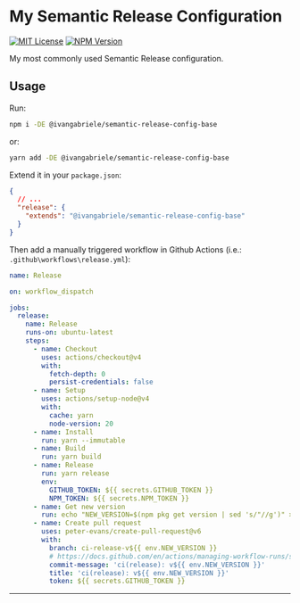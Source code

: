# My Semantic Release Configuration

[![MIT License][img-license]][lnk-license] [![NPM Version][img-npm]][lnk-npm]

My most commonly used Semantic Release configuration.

## Usage

Run:

```sh
npm i -DE @ivangabriele/semantic-release-config-base
```

or:

```sh
yarn add -DE @ivangabriele/semantic-release-config-base
```

Extend it in your `package.json`:

```json
{
  // ...
  "release": {
    "extends": "@ivangabriele/semantic-release-config-base"
  }
}
```

Then add a manually triggered workflow in Github Actions (i.e.: `.github\workflows\release.yml`):

```yaml
name: Release

on: workflow_dispatch

jobs:
  release:
    name: Release
    runs-on: ubuntu-latest
    steps:
      - name: Checkout
        uses: actions/checkout@v4
        with:
          fetch-depth: 0
          persist-credentials: false
      - name: Setup
        uses: actions/setup-node@v4
        with:
          cache: yarn
          node-version: 20
      - name: Install
        run: yarn --immutable
      - name: Build
        run: yarn build
      - name: Release
        run: yarn release
        env:
          GITHUB_TOKEN: ${{ secrets.GITHUB_TOKEN }}
          NPM_TOKEN: ${{ secrets.NPM_TOKEN }}
      - name: Get new version
        run: echo "NEW_VERSION=$(npm pkg get version | sed 's/"//g')" >> "$GITHUB_ENV"
      - name: Create pull request
        uses: peter-evans/create-pull-request@v6
        with:
          branch: ci-release-v${{ env.NEW_VERSION }}
          # https://docs.github.com/en/actions/managing-workflow-runs/skipping-workflow-runs
          commit-message: 'ci(release): v${{ env.NEW_VERSION }}'
          title: 'ci(release): v${{ env.NEW_VERSION }}'
          token: ${{ secrets.GITHUB_TOKEN }}
```

---

[img-license]: https://img.shields.io/github/license/ivangabriele/semantic-release-config?style=flat-square
[img-npm]: https://img.shields.io/npm/v/@ivangabriele/semantic-release-config-base?style=flat-square
[lnk-license]: https://github.com/ivangabriele/semantic-release-config/blob/main/packages/base/LICENSE
[lnk-npm]: https://www.npmjs.com/package/@ivangabriele/semantic-release-config
